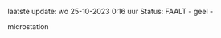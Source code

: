laatste update: 
wo 25-10-2023  0:16   uur 
Status: FAALT - geel - 
<div class="service Y">microstation</div>